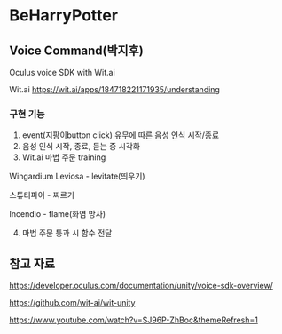 # BeHarryPotter

## Voice Command(박지후)
Oculus voice SDK with Wit.ai

Wit.ai 
https://wit.ai/apps/184718221171935/understanding

### 구현 기능
1. event(지팡이button click) 유무에 따른 음성 인식 시작/종료
2. 음성 인식 시작, 종료, 듣는 중 시각화
3. Wit.ai 마법 주문 training

Wingardium Leviosa - levitate(띄우기) 

스튜티파이 - 찌르기 

Incendio - flame(화염 방사)

4. 마법 주문 통과 시 함수 전달

## 참고 자료
https://developer.oculus.com/documentation/unity/voice-sdk-overview/

https://github.com/wit-ai/wit-unity

https://www.youtube.com/watch?v=SJ96P-ZhBoc&themeRefresh=1
